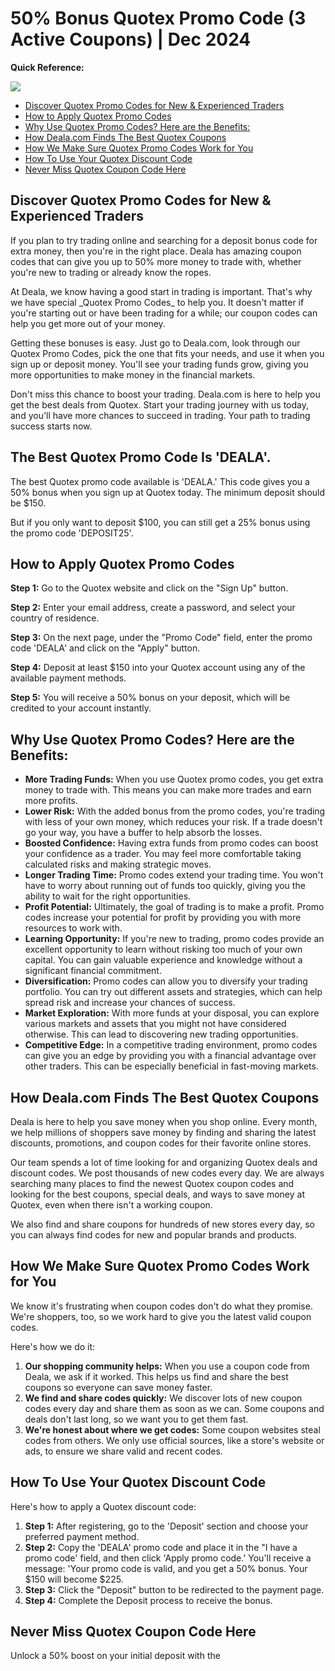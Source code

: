 # 50% Bonus Quotex Promo Code (3 Active Coupons) \| Dec 2024

**Quick Reference:**

[![](https://static.quotex.io/files/4_en/300_250.jpg)](https://traff.sbs/brokerqxlid)

-   [Discover Quotex Promo Codes for New & Experienced
    Traders](\%22#section-0\%22)
-   [How to Apply Quotex Promo Codes](\%22#section-2\%22)
-   [Why Use Quotex Promo Codes? Here are the
    Benefits:](\%22#section-4\%22)
-   [How Deala.com Finds The Best Quotex Coupons](\%22#section-6\%22)
-   [How We Make Sure Quotex Promo Codes Work for
    You](\%22#section-8\%22)
-   [How To Use Your Quotex Discount Code](\%22#section-10\%22)
-   [Never Miss Quotex Coupon Code Here](\%22#section-12\%22)

## Discover Quotex Promo Codes for New & Experienced Traders

If you plan to try trading online and searching for a deposit bonus code
for extra money, then you're in the right place. Deala has amazing
coupon codes that can give you up to 50% more money to trade with,
whether you\'re new to trading or already know the ropes.

At Deala, we know having a good start in trading is important. That\'s
why we have special \_Quotex Promo Codes\_ to help you. It doesn\'t
matter if you\'re starting out or have been trading for a while; our
coupon codes can help you get more out of your money.

Getting these bonuses is easy. Just go to Deala.com, look through our
Quotex Promo Codes, pick the one that fits your needs, and use it when
you sign up or deposit money. You\'ll see your trading funds grow,
giving you more opportunities to make money in the financial markets.

Don\'t miss this chance to boost your trading. Deala.com is here to help
you get the best deals from Quotex. Start your trading journey with us
today, and you\'ll have more chances to succeed in trading. Your path to
trading success starts now.

## The Best Quotex Promo Code Is \'DEALA\'.

The best Quotex promo code available is 'DEALA.' This code gives you a
50% bonus when you sign up at Quotex today. The minimum deposit should
be \$150.

But if you only want to deposit \$100, you can still get a 25% bonus
using the promo code 'DEPOSIT25'.

## How to Apply Quotex Promo Codes

**Step 1:** Go to the Quotex website and click on the "Sign Up"
button.

**Step 2:** Enter your email address, create a password, and select your
country of residence.

**Step 3:** On the next page, under the "Promo Code" field, enter
the promo code \'DEALA\' and click on the "Apply" button.

**Step 4:** Deposit at least \$150 into your Quotex account using any of
the available payment methods.

**Step 5:** You will receive a 50% bonus on your deposit, which will be
credited to your account instantly.

## Why Use Quotex Promo Codes? Here are the Benefits:

-   **More Trading Funds:** When you use Quotex promo codes, you get
    extra money to trade with. This means you can make more trades and
    earn more profits.
-   **Lower Risk:** With the added bonus from the promo codes, you\'re
    trading with less of your own money, which reduces your risk. If a
    trade doesn\'t go your way, you have a buffer to help absorb the
    losses.
-   **Boosted Confidence:** Having extra funds from promo codes can
    boost your confidence as a trader. You may feel more comfortable
    taking calculated risks and making strategic moves.
-   **Longer Trading Time:** Promo codes extend your trading time. You
    won\'t have to worry about running out of funds too quickly, giving
    you the ability to wait for the right opportunities.
-   **Profit Potential:** Ultimately, the goal of trading is to make a
    profit. Promo codes increase your potential for profit by providing
    you with more resources to work with.
-   **Learning Opportunity:** If you\'re new to trading, promo codes
    provide an excellent opportunity to learn without risking too much
    of your own capital. You can gain valuable experience and knowledge
    without a significant financial commitment.
-   **Diversification:** Promo codes can allow you to diversify your
    trading portfolio. You can try out different assets and strategies,
    which can help spread risk and increase your chances of success.
-   **Market Exploration:** With more funds at your disposal, you can
    explore various markets and assets that you might not have
    considered otherwise. This can lead to discovering new trading
    opportunities.
-   **Competitive Edge:** In a competitive trading environment, promo
    codes can give you an edge by providing you with a financial
    advantage over other traders. This can be especially beneficial in
    fast-moving markets.

## How Deala.com Finds The Best Quotex Coupons

Deala is here to help you save money when you shop online. Every month,
we help millions of shoppers save money by finding and sharing the
latest discounts, promotions, and coupon codes for their favorite online
stores.

Our team spends a lot of time looking for and organizing Quotex deals
and discount codes. We post thousands of new codes every day. We are
always searching many places to find the newest Quotex coupon codes and
looking for the best coupons, special deals, and ways to save money at
Quotex, even when there isn\'t a working coupon.

We also find and share coupons for hundreds of new stores every day, so
you can always find codes for new and popular brands and products.

## How We Make Sure Quotex Promo Codes Work for You

We know it\'s frustrating when coupon codes don\'t do what they promise.
We\'re shoppers, too, so we work hard to give you the latest valid
coupon codes.

Here\'s how we do it:

1.  **Our shopping community helps:** When you use a coupon code from
    Deala, we ask if it worked. This helps us find and share the best
    coupons so everyone can save money faster.
2.  **We find and share codes quickly:** We discover lots of new coupon
    codes every day and share them as soon as we can. Some coupons and
    deals don\'t last long, so we want you to get them fast.
3.  **We\'re honest about where we get codes:** Some coupon websites
    steal codes from others. We only use official sources, like a
    store\'s website or ads, to ensure we share valid and recent codes.

## How To Use Your Quotex Discount Code

Here\'s how to apply a Quotex discount code:

1.  **Step 1:** After registering, go to the 'Deposit' section and
    choose your preferred payment method.
2.  **Step 2:** Copy the 'DEALA' promo code and place it in the "I have
    a promo code' field, and then click 'Apply promo code.' You'll
    receive a message: 'Your promo code is valid, and you get a 50%
    bonus. Your \$150 will become \$225.
3.  **Step 3:** Click the "Deposit" button to be redirected to the
    payment page.
4.  **Step 4:** Complete the Deposit process to receive the bonus.

## Never Miss Quotex Coupon Code Here

Unlock a 50% boost on your initial deposit with the

